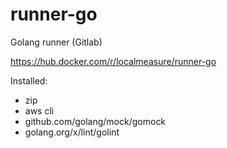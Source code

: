 # runner-go
Golang runner (Gitlab)

https://hub.docker.com/r/localmeasure/runner-go

Installed:
- zip
- aws cli
- github.com/golang/mock/gomock
- golang.org/x/lint/golint
